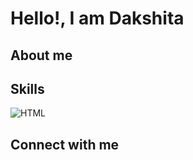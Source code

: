 # Hello!, I am Dakshita 

## About me 


## Skills
![HTML](https://img.shields.io/badge/HTML-E34F26?style=flat&logo=html5&logoColor=white)

## Connect with me 


